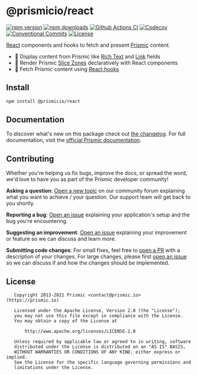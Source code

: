 # @prismicio/react

[![npm version][npm-version-src]][npm-version-href]
[![npm downloads][npm-downloads-src]][npm-downloads-href]
[![Github Actions CI][github-actions-ci-src]][github-actions-ci-href]
[![Codecov][codecov-src]][codecov-href]
[![Conventional Commits][conventional-commits-src]][conventional-commits-href]
[![License][license-src]][license-href]

[React][react] components and hooks to fetch and present [Prismic][prismic] content.

- 📝 Display content from Prismic like [Rich Text][prismic-rich-text] and [Link][prismic-link] fields
- 🍡 Render Prismic [Slice Zones][prismic-slices] declaratively with React components
- 🎣 Fetch Prismic content using [React hooks][react-hooks]

## Install

```bash
npm install @prismicio/react
```

## Documentation

To discover what's new on this package check out [the changelog][changelog]. For full documentation, visit the [official Prismic documentation][prismic-docs].

## Contributing

Whether you're helping us fix bugs, improve the docs, or spread the word, we'd love to have you as part of the Prismic developer community!

**Asking a question**: [Open a new topic][forum-question] on our community forum explaining what you want to achieve / your question. Our support team will get back to you shortly.

**Reporting a bug**: [Open an issue][repo-bug-report] explaining your application's setup and the bug you're encountering.

**Suggesting an improvement**: [Open an issue][repo-feature-request] explaining your improvement or feature so we can discuss and learn more.

**Submitting code changes**: For small fixes, feel free to [open a PR][repo-pull-requests] with a description of your changes. For large changes, please first [open an issue][repo-feature-request] so we can discuss if and how the changes should be implemented.

## License

```
   Copyright 2013-2021 Prismic <contact@prismic.io> (https://prismic.io)

   Licensed under the Apache License, Version 2.0 (the "License");
   you may not use this file except in compliance with the License.
   You may obtain a copy of the License at

       http://www.apache.org/licenses/LICENSE-2.0

   Unless required by applicable law or agreed to in writing, software
   distributed under the License is distributed on an "AS IS" BASIS,
   WITHOUT WARRANTIES OR CONDITIONS OF ANY KIND, either express or implied.
   See the License for the specific language governing permissions and
   limitations under the License.
```

<!-- Links -->

[prismic]: https://prismic.io

<!-- TODO: Replace link with a more useful one if available -->

[prismic-docs]: https://prismic.io/docs
[changelog]: /CHANGELOG.md
[react]: https://reactjs.org/
[prismic-rich-text]: https://prismic.io/docs/core-concepts/rich-text-title
[prismic-link]: https://prismic.io/docs/core-concepts/link-content-relationship
[prismic-slices]: https://prismic.io/docs/core-concepts/slices
[react-hooks]: https://reactjs.org/docs/hooks-overview.html

<!-- TODO: Replace link with a more useful one if available -->

[forum-question]: https://community.prismic.io
[repo-bug-report]: https://github.com/prismicio/prismic-react/issues/new?assignees=&labels=bug&template=bug_report.md&title=
[repo-feature-request]: https://github.com/prismicio/prismic-react/issues/new?assignees=&labels=enhancement&template=feature_request.md&title=
[repo-pull-requests]: https://github.com/prismicio/prismic-react/pulls

<!-- Badges -->

[npm-version-src]: https://img.shields.io/npm/v/@prismicio/react/latest.svg
[npm-version-href]: https://npmjs.com/package/@prismicio/react
[npm-downloads-src]: https://img.shields.io/npm/dm/@prismicio/react.svg
[npm-downloads-href]: https://npmjs.com/package/@prismicio/react
[github-actions-ci-src]: https://github.com/prismicio/prismic-react/workflows/ci/badge.svg
[github-actions-ci-href]: https://github.com/prismicio/prismic-react/actions?query=workflow%3Aci
[codecov-src]: https://img.shields.io/codecov/c/github/prismicio/prismic-react.svg
[codecov-href]: https://codecov.io/gh/prismicio/prismic-react
[conventional-commits-src]: https://img.shields.io/badge/Conventional%20Commits-1.0.0-yellow.svg
[conventional-commits-href]: https://conventionalcommits.org
[license-src]: https://img.shields.io/npm/l/@prismicio/react.svg
[license-href]: https://npmjs.com/package/@prismicio/react
